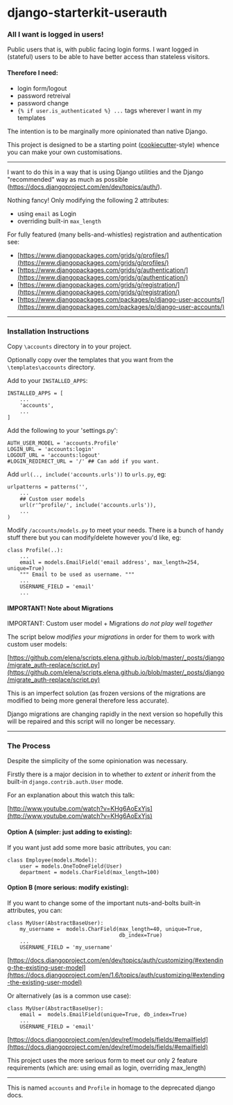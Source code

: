 django-starterkit-userauth
==========================

### All I want is logged in users!

Public users that is, with public facing login forms. I want logged in (stateful) users to be able to have better access than stateless visitors.

#### Therefore I need:

 - login form/logout
 - password retreival
 - password change
 - `{% if user.is_authenticated %} ...` tags wherever I want in my templates

The intention is to be marginally more opinionated than native Django.

This project is designed to be a starting point ([cookiecutter](https://github.com/pydanny/cookiecutter-django)-style) whence you can make your own customisations.

---

I want to do this in a way that is using Django utilities and the Django "recommended" way as much as possible (https://docs.djangoproject.com/en/dev/topics/auth/).

Nothing fancy! Only modifying the following 2 attributes:

- using `email` as Login
- overriding built-in `max_length`


For fully featured (many bells-and-whistles) registration and authentication see:

- [https://www.djangopackages.com/grids/g/profiles/](https://www.djangopackages.com/grids/g/profiles/)
- [https://www.djangopackages.com/grids/g/authentication/](https://www.djangopackages.com/grids/g/authentication/)
- [https://www.djangopackages.com/grids/g/registration/](https://www.djangopackages.com/grids/g/registration/)
- [https://www.djangopackages.com/packages/p/django-user-accounts/](https://www.djangopackages.com/packages/p/django-user-accounts/)

---

### Installation Instructions

Copy `\accounts` directory in to your project.

Optionally copy over the templates that you want from the `\templates\accounts` directory.

Add to your `INSTALLED_APPS`:

    INSTALLED_APPS = [
        ...
        'accounts',
        ...
    ]


Add the following to your 'settings.py':

    AUTH_USER_MODEL = 'accounts.Profile'
    LOGIN_URL = 'accounts:login'
    LOGOUT_URL = 'accounts:logout'
    #LOGIN_REDIRECT_URL = '/' ## Can add if you want.


Add `url(.., include('accounts.urls'))` to `urls.py`, eg:

    urlpatterns = patterns('',
        ...
        ## Custom user models
        url(r'^profile/', include('accounts.urls')),
        ...
    )



Modify `/accounts/models.py` to meet your needs. There is a bunch of handy stuff there but you can modify/delete however you'd like, eg:

    class Profile(..):
        ...
        email = models.EmailField('email address', max_length=254, unique=True)
        """ Email to be used as username. """
        ...
        USERNAME_FIELD = 'email'
        ...


#### IMPORTANT! Note about Migrations

IMPORTANT: Custom user model + Migrations *do not play well together*

The script below *modifies your migrations* in order for them to work with custom user models:

[https://github.com/elena/scripts.elena.github.io/blob/master/_posts/django/migrate_auth-replace/script.py](https://github.com/elena/scripts.elena.github.io/blob/master/_posts/django/migrate_auth-replace/script.py)

This is an imperfect solution (as frozen versions of the migrations are modified to being more general therefore less accurate).

Django migrations are changing rapidly in the next version so hopefully this will be repaired and this script will no longer be necessary.


---

### The Process

Despite the simplicity of the some opinionation was necessary.

Firstly there is a major decision in to whether to *extent* or *inherit* from the built-in `django.contrib.auth.User` mode.

For an explanation about this watch this talk:

[http://www.youtube.com/watch?v=KHg6AoExYjs](http://www.youtube.com/watch?v=KHg6AoExYjs)


#### Option A (simpler: just adding to existing):

If you want just add some more basic attributes, you can:

    class Employee(models.Model):
        user = models.OneToOneField(User)
        department = models.CharField(max_length=100)


#### Option B (more serious: modify existing):

If you want to change some of the important nuts-and-bolts built-in attributes, you can:

    class MyUser(AbstractBaseUser):
        my_username =  models.CharField(max_length=40, unique=True,
                                        db_index=True)
        ...
        USERNAME_FIELD = 'my_username'


[https://docs.djangoproject.com/en/dev/topics/auth/customizing/#extending-the-existing-user-model](https://docs.djangoproject.com/en/1.6/topics/auth/customizing/#extending-the-existing-user-model)


Or alternatively (as is a common use case):

    class MyUser(AbstractBaseUser):
        email =  models.EmailField(unique=True, db_index=True)
        ...
        USERNAME_FIELD = 'email'


[https://docs.djangoproject.com/en/dev/ref/models/fields/#emailfield](https://docs.djangoproject.com/en/dev/ref/models/fields/#emailfield)


This project uses the more serious form to meet our only 2 feature requirements (which are: using email as login, overriding max_length)


---

This is named `accounts` and `Profile` in homage to the deprecated django docs.
